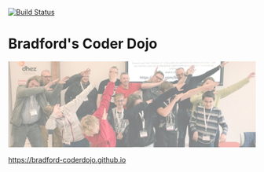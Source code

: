 [![Build Status](https://travis-ci.org/bradford-coderdojo/bradford-coderdojo.github.io.png)](https://travis-ci.org/bradford-coderdojo/bradford-coderdojo.github.io)

# Bradford's Coder Dojo

![dab](https://raw.githubusercontent.com/bradford-coderdojo/bradford-coderdojo.github.io/master/assets/dab.jpg)

https://bradford-coderdojo.github.io
